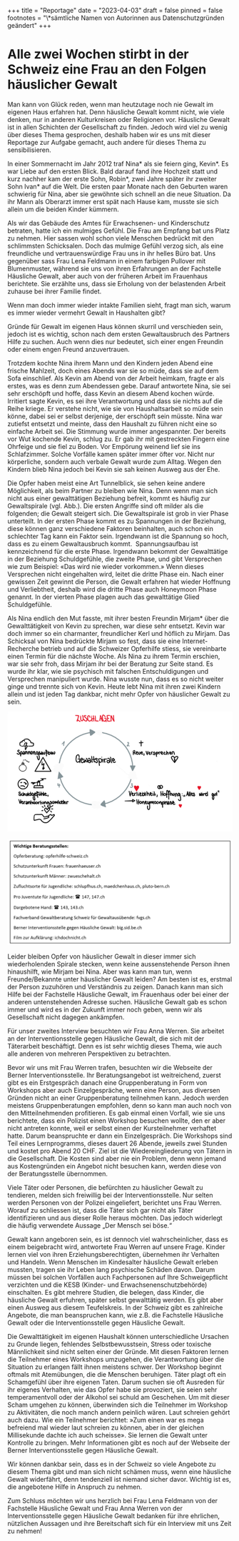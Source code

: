 +++
title = "Reportage"
date = "2023-04-03"
draft = false
pinned = false
footnotes = "\\*sämtliche Namen von Autorinnen aus Datenschutzgründen geändert"
+++
# Alle zwei Wochen stirbt in der Schweiz eine Frau an den Folgen häuslicher Gewalt

Man kann von Glück reden, wenn man heutzutage noch nie Gewalt im eigenen Haus erfahren hat. Denn häusliche Gewalt kommt nicht, wie viele denken, nur in anderen Kulturkreisen oder Religionen vor. Häusliche Gewalt ist in allen Schichten der Gesellschaft zu finden. Jedoch wird viel zu wenig über dieses Thema gesprochen, deshalb haben wir es uns mit dieser Reportage zur Aufgabe gemacht, auch andere für dieses Thema zu sensibilisieren.

In einer Sommernacht im Jahr 2012 traf Nina\* als sie feiern ging, Kevin\*. Es war Liebe auf den ersten Blick. Bald darauf fand ihre Hochzeit statt und kurz nachher kam der erste Sohn, Robin\*, zwei Jahre später ihr zweiter Sohn Ivan\* auf die Welt. Die ersten paar Monate nach den Geburten waren schwierig für Nina, aber sie gewöhnte sich schnell an die neue Situation. Da ihr Mann als Oberarzt immer erst spät nach Hause kam, musste sie sich allein um die beiden Kinder kümmern.

Als wir das Gebäude des Amtes für Erwachsenen- und Kinderschutz betraten, hatte ich ein mulmiges Gefühl. Die Frau am Empfang bat uns Platz zu nehmen. Hier sassen wohl schon viele Menschen bedrückt mit den schlimmsten Schicksalen. Doch das mulmige Gefühl verzog sich, als eine freundliche und vertrauenswürdige Frau uns in ihr helles Büro bat. Uns gegenüber sass Frau Lena Feldmann in einem farbigen Pullover mit Blumenmuster, während sie uns von ihren Erfahrungen an der Fachstelle Häusliche Gewalt, aber auch von der früheren Arbeit im Frauenhaus berichtete. Sie erzählte uns, dass sie Erholung von der belastenden Arbeit zuhause bei ihrer Familie findet.

Wenn man doch immer wieder intakte Familien sieht, fragt man sich, warum es immer wieder vermehrt Gewalt in Haushalten gibt?

Gründe für Gewalt im eigenen Haus können skurril und verschieden sein, jedoch ist es wichtig, schon nach dem ersten Gewaltausbruch des Partners Hilfe zu suchen. Auch wenn dies nur bedeutet, sich einer engen Freundin oder einem engen Freund anzuvertrauen.

Trotzdem kochte Nina ihrem Mann und den Kindern jeden Abend eine frische Mahlzeit, doch eines Abends war sie so müde, dass sie auf dem Sofa einschlief. Als Kevin am Abend von der Arbeit heimkam, fragte er als erstes, was es denn zum Abendessen gebe. Darauf antwortete Nina, sie sei sehr erschöpft und hoffe, dass Kevin an diesem Abend kochen würde. Irritiert sagte Kevin, es sei ihre Verantwortung und dass sie nichts auf die Reihe kriege. Er verstehe nicht, wie sie von Haushaltsarbeit so müde sein könne, dabei sei er selbst derjenige, der erschöpft sein müsste. Nina war zutiefst entsetzt und meinte, dass den Haushalt zu führen nicht eine so einfache Arbeit sei. Die Stimmung wurde immer angespannter. Der bereits vor Wut kochende Kevin, schlug zu. Er gab ihr mit gestreckten Fingern eine Ohrfeige und sie fiel zu Boden. Vor Empörung weinend lief sie ins Schlafzimmer. Solche Vorfälle kamen später immer öfter vor. Nicht nur körperliche, sondern auch verbale Gewalt wurde zum Alltag. Wegen den Kindern blieb Nina jedoch bei Kevin sie sah keinen Ausweg aus der Ehe.

Die Opfer haben meist eine Art Tunnelblick, sie sehen keine andere Möglichkeit, als beim Partner zu bleiben wie Nina. Denn wenn man sich nicht aus einer gewalttätigen Beziehung befreit, kommt es häufig zur Gewaltspirale (vgl. Abb.). Die ersten Angriffe sind oft milder als die folgenden; die Gewalt steigert sich. Die Gewaltspirale ist grob in vier Phase unterteilt. In der ersten Phase kommt es zu Spannungen in der Beziehung, diese können ganz verschiedene Faktoren beinhalten, auch schon ein schlechter Tag kann ein Faktor sein. Irgendwann ist die Spannung so hoch, dass es zu einem Gewaltausbruch kommt.  Spannungsaufbau ist kennzeichnend für die erste Phase. Irgendwann bekommt der Gewalttätige in der Beziehung Schuldgefühle, die zweite Phase, und gibt Versprechen wie zum Beispiel: «Das wird nie wieder vorkommen.» Wenn dieses Versprechen nicht eingehalten wird, leitet die dritte Phase ein. Nach einer gewissen Zeit gewinnt die Person, die Gewalt erfahren hat wieder Hoffnung und Verliebtheit, deshalb wird die dritte Phase auch Honeymoon Phase genannt. In der vierten Phase plagen auch das gewalttätige Glied Schuldgefühle.

Als Nina endlich den Mut fasste, mit ihrer besten Freundin Mirjam* über die Gewalttätigkeit von Kevin zu sprechen, war diese sehr entsetzt. Kevin war doch immer so ein charmanter, freundlicher Kerl und höflich zu Mirjam. Das Schicksal von Nina bedrückte Mirjam so fest, dass sie eine Internet-Recherche betrieb und auf die Schweizer Opferhilfe stiess, sie vereinbarte einen Termin für die nächste Woche. Als Nina zu ihrem Termin erschien, war sie sehr froh, dass Mirjam ihr bei der Beratung zur Seite stand. Es wurde ihr klar, wie sie psychisch mit falschen Entschuldigungen und Versprechen manipuliert wurde. Nina wusste nun, dass es so nicht weiter ginge und trennte sich von Kevin. Heute lebt Nina mit ihren zwei Kindern allein und ist jeden Tag dankbar, nicht mehr Opfer von häuslicher Gewalt zu sein. 

![Abbildung: Gewaltspirale](screenshot-1-.png)

![](textfeld-reportage.png)

Leider bleiben Opfer von häuslicher Gewalt in dieser immer sich wiederholenden Spirale stecken, wenn keine aussenstehende Person ihnen hinaushilft, wie Mirjam bei Nina. Aber was kann man tun, wenn Freunde/Bekannte unter häuslicher Gewalt leiden? Am besten ist es, erstmal der Person zuzuhören und Verständnis zu zeigen. Danach kann man sich Hilfe bei der Fachstelle Häusliche Gewalt, im Frauenhaus oder bei einer der anderen untenstehenden Adresse suchen. Häusliche Gewalt gab es schon immer und wird es in der Zukunft immer noch geben, wenn wir als Gesellschaft nicht dagegen ankämpfen.  

Für unser zweites Interview besuchten wir Frau Anna Werren. Sie arbeitet an der Interventionsstelle gegen Häusliche Gewalt, die sich mit der Täterarbeit beschäftigt. Denn es ist sehr wichtig dieses Thema, wie auch alle anderen von mehreren Perspektiven zu betrachten.

Bevor wir uns mit Frau Werren trafen, besuchten wir die Webseite der Berner Interventionsstelle. Ihr Beratungsangebot ist weitreichend, zuerst gibt es ein Erstgespräch danach eine Gruppenberatung in Form von Workshops aber auch Einzelgespräche, wenn eine Person, aus diversen Gründen nicht an einer Gruppenberatung teilnehmen kann. Jedoch werden meistens Gruppenberatungen empfohlen, denn so kann man auch noch von den Mitteilnehmenden profitieren. Es gab einmal einen Vorfall, wie sie uns berichtete, dass ein Polizist einen Workshop besuchen wollte, den er aber nicht antreten konnte, weil er selbst einen der Kursteilnehmer verhaftet hatte. Darum beanspruchte er dann ein Einzelgespräch. Die Workshops sind Teil eines Lernprogramms, dieses dauert 26 Abende, jeweils zwei Stunden und kostet pro Abend 20 CHF. Ziel ist die Wiedereingliederung von Tätern in die Gesellschaft. Die Kosten sind aber nie ein Problem, denn wenn jemand aus Kostengründen ein Angebot nicht besuchen kann, werden diese von der Beratungsstelle übernommen.

Viele Täter oder Personen, die befürchten zu häuslicher Gewalt zu tendieren, melden sich freiwillig bei der Interventionsstelle. Nur selten werden Personen von der Polizei eingeliefert, berichtet uns Frau Werren. Worauf zu schliessen ist, dass die Täter sich gar nicht als Täter identifizieren und aus dieser Rolle heraus möchten. Das jedoch widerlegt die häufig verwendete Aussage „Der Mensch sei böse.“

Gewalt kann angeboren sein, es ist dennoch viel wahrscheinlicher, dass es einem beigebracht wird, antwortete Frau Werren auf unsere Frage. Kinder lernen viel von ihren Erziehungsberechtigten, übernehmen ihr Verhalten und Handeln. Wenn Menschen im Kindesalter häusliche Gewalt erleben mussten, tragen sie ihr Leben lang psychische Schäden davon. Darum müssen bei solchen Vorfällen auch Fachpersonen auf Ihre Schweigepflicht verzichten und die KESB (Kinder- und Erwachsenenschutzbehörde) einschalten. Es gibt mehrere Studien, die belegen, dass Kinder, die häusliche Gewalt erfuhren, später selbst gewalttätig werden. Es gibt aber einen Ausweg aus diesem Teufelskreis. In der Schweiz gibt es zahlreiche Angebote, die man beanspruchen kann, wie z.B. die Fachstelle Häusliche Gewalt oder die Interventionsstelle gegen Häusliche Gewalt.

Die Gewalttätigkeit im eigenen Haushalt können unterschiedliche Ursachen zu Grunde liegen, fehlendes Selbstbewusstsein, Stress oder toxische Männlichkeit sind nicht selten einer der Gründe. Mit diesen Faktoren lernen die Teilnehmer eines Workshops umzugehen, die Verantwortung über die Situation zu erlangen fällt ihnen meistens schwer. Der Workshop beginnt oftmals mit Atemübungen, die die Menschen beruhigen. Täter plagt oft ein Schamgefühl über ihre eigenen Taten. Darum suchen sie oft Ausreden für ihr eigenes Verhalten, wie das Opfer habe sie provoziert, sie seien sehr temperamentvoll oder der Alkohol sei schuld am Geschehen. Um mit dieser Scham umgehen zu können, überwinden sich die Teilnehmer im Workshop zu Aktivitäten, die noch manch andern peinlich wären. Laut schreien gehört auch dazu. Wie ein Teilnehmer berichtet: »Zum einen war es mega befreiend mal wieder laut schreien zu können, aber in der gleichen Millisekunde dachte ich auch scheisse». Sie lernen die Gewalt unter Kontrolle zu bringen. Mehr Informationen gibt es noch auf der Webseite der Berner Interventionsstelle gegen Häusliche Gewalt.

Wir können dankbar sein, dass es in der Schweiz so viele Angebote zu diesem Thema gibt und man sich nicht schämen muss, wenn eine häusliche Gewalt widerfährt, denn tendenziell ist niemand sicher davor. Wichtig ist es, die angebotene Hilfe in Anspruch zu nehmen.

Zum Schluss möchten wir uns herzlich bei Frau Lena Feldmann von der Fachstelle Häusliche Gewalt und Frau Anna Werren von der Interventionsstelle gegen Häusliche Gewalt bedanken für ihre ehrlichen, nützlichen Aussagen und ihre Bereitschaft sich für ein Interview mit uns Zeit zu nehmen!